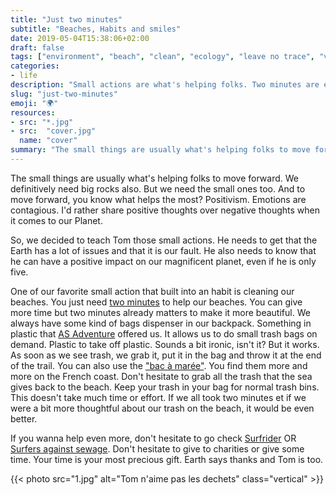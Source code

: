 ```yaml
---
title: "Just two minutes"
subtitle: "Beaches, Habits and smiles"
date: 2019-05-04T15:38:06+02:00
draft: false
tags: ["environment", "beach", "clean", "ecology", "leave no trace", "volunteering"]
categories:
- life
description: "Small actions are what's helping folks. Two minutes are enough, let's clean our beaches"
slug: "just-two-minutes"
emoji: "🌍"
resources:
- src: "*.jpg"
- src:  "cover.jpg"
  name: "cover"
summary: "The small things are usually what's helping folks to move forward. We definitively need big rocks also. But we need the small ones too. And to move forward, you know what helps the most? Positivism. Emotions are contagious. I'd rather share positive thoughts over negative thoughts when it comes to our Planet."
---
```


The small things are usually what's helping folks to move forward. We definitively need big rocks also. But we need the small ones too. And to move forward, you know what helps the most? Positivism. Emotions are contagious. I'd rather share positive thoughts over negative thoughts when it comes to our Planet.

So, we decided to teach Tom those small actions. He needs to get that the Earth has a lot of issues and that it is our fault. He also needs to know that he can have a positive impact on our magnificent planet, even if he is only five.

One of our favorite small action that built into an habit is cleaning our beaches. You just need [two minutes](https://beachclean.net) to help our beaches. You can give more time but two minutes already matters to make it more beautiful. We always have some kind of bags dispenser in our backpack. Something in plastic that [AS Adventure](https://www.asadventure.com/) offered us. It allows us to do small trash bags on demand. Plastic to take off plastic. Sounds a bit ironic, isn't it? But it works. As soon as we see trash, we grab it, put it in the bag and throw it at the end of the trail. You can also use the ["bac à marée"](https://bacamaree.fr). You find them more and more on the French coast. Don't hesitate to grab all the trash that the sea gives back to the beach. Keep your trash in your bag for normal trash bins. This doesn't take much time or effort. If we all took two minutes et if we were a bit more thoughtful about our trash on the beach, it would be even better.

If you wanna help even more, don't hesitate to go check [Surfrider](https://surfrider.eu) OR [Surfers against sewage](https://www.sas.org.uk/). Don't hesitate to give to charities or give some time. Your time is your most precious gift. Earth says thanks and Tom is too.

{{< photo src="1.jpg" alt="Tom n'aime pas les dechets" class="vertical" >}}

